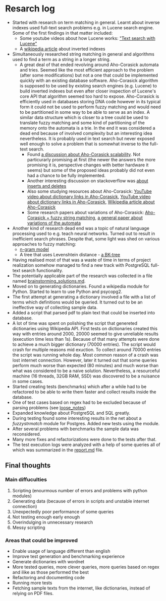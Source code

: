 # Resarch log

* Started with research on term matching in general. Learnt about inverse indexes used full-text search problems e.g. in Lucene search engine. Some of the first findings in that matter included:
  * Some youtube videos about how Lucene works: ["Text search with Lucene"](https://www.youtube.com/watch?v=x37B_lCi_gc)
  * A [wikipedia article](https://en.wikipedia.org/wiki/Inverted_index) about inverted indexes
* Simultaneously researched string matching in general and algorithms used to find a term as a string in a longer string.
  * A great deal of that ended revolving around Aho-Corasick automata and tries. Seemed like the most efficient approach to the problem (after some modifications) but not a one that could be implemented quickly with an existing database software. Aho-Corasick algorithm is supposed to be used by existing search engines (e.g. Lucene) to build inverted indexes but even after closer inspection of Lucene's core API that algorithm seemed too hard to expose. Aho-Corasick is efficiently used in databases storing DNA code however in its typical form it could not be used to perform fuzzy matching and would need to be partitioned in some way to be able to serve as an index. A similar data structure which is closer to a tree could be used to translate fuzzy matching and some kind of partitioning of the memory onto the automata is a trie. In the end it was considered a dead end because of involved complexity but an interesting idea nevertheless. It is probably used in text search but never exposed well enough to solve a problem that is somewhat inverse to the full-text search.
    * Found [a discussion about Aho-Corasick scalability](https://stackoverflow.com/questions/5133916/scalability-of-aho-corasick). Not particurarly promising at first (the newer the answers the more promising it is, perspective changes with better hardware it seems) but some of the proposed ideas probably did not even had a chance to be fully implemented.
    * Another interesting discussion on stackoverflow was [about inserts and deletes](https://stackoverflow.com/questions/53288664/updating-an-aho-corasick-trie-in-the-face-of-inserts-and-deletes)
    * Also some studying resources about Aho-Corasick: [YouTube video about dictionary links in Aho-Corasick](https://www.youtube.com/watch?v=O7_w001f58c), [YouTube video about dictionary links in Aho-Corasick](https://www.youtube.com/watch?v=OFKxWFew_L0), [Wikipedia article about Aho-Corasick](https://en.wikipedia.org/wiki/Aho%E2%80%93Corasick_algorithm)
    * Some research papers about variations of Aho-Corasick: [Aho-Corasick + fuzzy string matching](https://cs.stackexchange.com/questions/93339/a-fuzzy-string-matching-algorithm-for-finding-all-occurrences-from-a-set-of-stri), [a general paper about variations of the automata](https://dl.acm.org/doi/abs/10.1145/3200842.3200850)
* Another kind of research dead end was a topic of natural language processing used to e.g. teach neural networks. Turned out to result in inefficient search phrases. Despite that, some light was shed on various approaches to fuzzy matching:
  * [n-gram model](https://en.wikipedia.org/wiki/N-gram#Applications_and_considerations)
  * A tree that uses Levenshtein distance - [a BK-tree](https://signal-to-noise.xyz/post/bk-tree/)
* Having realised most of that was a waste of time in terms of project realization somehow managed to find a new track with PostgreSQL full-text search functionality.
* The potentially applicable part of the research was collected in a file named [brainstorming_solutions.md](brainstorming_solutions.md).
* Moved on to generating dictionaries. Found a wikipedia module for Python. Started to learn to use Python and psycopg2. 
* The first attempt at generating a dictionary involved a file with a list of terms which definitions would be queried. It turned out to be an ineffective way of collecting sample data.
* Added a script that parsed pdf to plain text that could be inserted into database.
* A lot of time was spent on polishing the script that genereted dictionaries using Wikipedia API. First tests on dictionaries created this way with entries around 2000, 20000 seemed to give unreliable results (execution time less than 1s). Because of that many attempts were done to achieve a much bigger dictionary (70000 entries). The script would crash for multiple reasons mid exuction. To collect around 70000 entries the script was running whole day. Most common reason of a crash was lost internet connection. However, later it turned out that some queries perform much worse than expected (80 minutes) and much worse than what was considered to be a naive solution. Nevertheless, a resourceful machine (16 threads, 32GB RAM, SSD) was discovered to be a nuisance in some cases.
* Started creating tests (benchmarks) which after a while had to be refactored to be able to write them faster and collect results inside the database.
* One of test cases based on regex had to be excluded because of parsing problems (see [loose_notes](loose_notes.md))
* Expanded knowledge about PostgreSQL and SQL greatly.
* During testing found some interesting results in the net about a _fuzzystrmatch_ module for Postgres. Added new tests using the module.
* After several problems with benchmarks the sample data was reconsidered.
* Many more fixes and refactorizations were done to the tests after that.
* The test execution logs were analyzed with a help of some queries all of which was summarized in the [report.md](../results/report.md) file.

## Final thoughts

### Main diffuculties

1) Scripting (enourmous number of errors and problems with python modules)
2) Generating data (because of errors in scripts and unstable internet connection)
3) Unexpectedly poor performance of some queries
4) Not testing enough early enough
5) Overindulging in unnecessary research
6) Messy scripting

### Areas that could be improved

* Enable usage of language different than english
* Improve test generation and benchmarking experience
* Generate dictionaries with wordnet
* More tested queries, more clever queries, more queries based on regex and ilike as those performed the best
* Refactoring and documenting code
* Running more tests
* Fetching sample texts from the internet, like dictionaries, instead of relying on PDF files.

<!-- But, isn't completing anything a success already? -->
